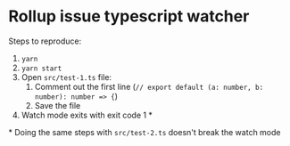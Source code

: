 # Rollup issue typescript watcher

Steps to reproduce:

1. `yarn`
1. `yarn start`
1. Open `src/test-1.ts` file:
   1. Comment out the first line (`// export default (a: number, b: number): number => {`)
   1. Save the file
1. Watch mode exits with exit code 1 \*

\* Doing the same steps with `src/test-2.ts` doesn't break the watch mode
